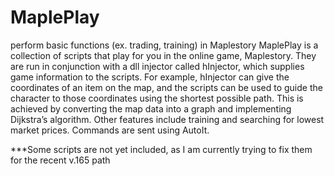 # MaplePlay
perform basic functions (ex. trading, training) in Maplestory
MaplePlay is a collection of scripts that play for you in the online game, Maplestory. They are run in conjunction with a dll injector called hInjector, which supplies game information to the scripts. For example, hInjector can give the coordinates of an item on the map, and the scripts can be used to guide the character to those coordinates using the shortest possible path. This is achieved by converting the map data into a graph and implementing Dijkstra’s algorithm. Other features include training and searching for lowest market prices. Commands are sent using AutoIt.


***Some scripts are not yet included, as I am currently trying to fix them for the recent v.165 path
